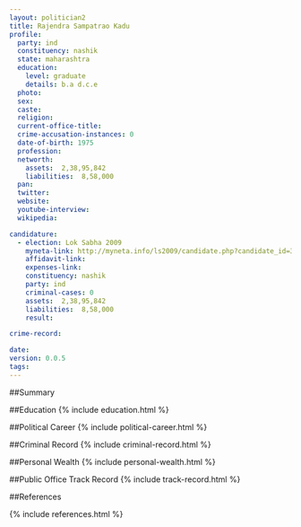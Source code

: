 ```yaml
---
layout: politician2
title: Rajendra Sampatrao Kadu
profile: 
  party: ind
  constituency: nashik
  state: maharashtra
  education: 
    level: graduate
    details: b.a d.c.e
  photo: 
  sex: 
  caste: 
  religion: 
  current-office-title: 
  crime-accusation-instances: 0
  date-of-birth: 1975
  profession: 
  networth: 
    assets:  2,38,95,842
    liabilities:  8,58,000
  pan: 
  twitter: 
  website: 
  youtube-interview: 
  wikipedia: 

candidature: 
  - election: Lok Sabha 2009
    myneta-link: http://myneta.info/ls2009/candidate.php?candidate_id=3549
    affidavit-link: 
    expenses-link: 
    constituency: nashik 
    party: ind
    criminal-cases: 0
    assets:  2,38,95,842
    liabilities:  8,58,000
    result:  

crime-record: 

date: 
version: 0.0.5
tags: 
---
```

##Summary


##Education
{% include education.html %}


##Political Career
{% include political-career.html %}


##Criminal Record
{% include criminal-record.html %}


##Personal Wealth
{% include personal-wealth.html %}


##Public Office Track Record
{% include track-record.html %}


##References


{% include references.html %}